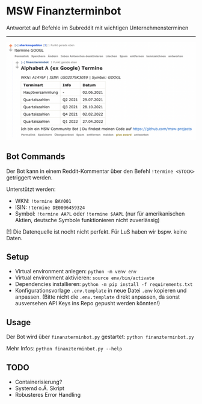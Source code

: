 # MSW Finanzterminbot

Antwortet auf Befehle im Subreddit mit wichtigen Unternehmensterminen

---

![Image of bot response](assets/bot-screenshot.png)

## Bot Commands

Der Bot kann in einem Reddit-Kommentar über den Befehl `!termine <STOCK>` getriggert werden.

Unterstützt werden:
- WKN: `!termine BAY001`
- ISIN: `!termine DE0006459324`
- Symbol: `!termine AAPL` oder `!termine $AAPL` (nur für amerikanischen Aktien, deutsche Symbole funktionieren nicht zuverlässig)

[!] Die Datenquelle ist nocht nicht perfekt. Für LuS haben wir bspw. keine Daten.

## Setup

- Virtual environment anlegen: `python -m venv env`
- Virtual environment aktivieren: `source env/bin/activate`
- Dependencies installieren: `python -m pip install -f requirements.txt`
- Konfigurationsvorlage `.env.template` in neue Datei `.env` kopieren und anpassen. 
  (Bitte nicht die `.env.template` direkt anpassen, da sonst ausversehen API Keys ins Repo gepusht werden könnten!)

## Usage

Der Bot wird über `finanzterminbot.py` gestartet: `python finanzterminbot.py`

Mehr Infos: `python finanzterminbot.py --help`

## TODO

- Containerisierung?
- Systemd o.Ä. Skript
- Robusteres Error Handling